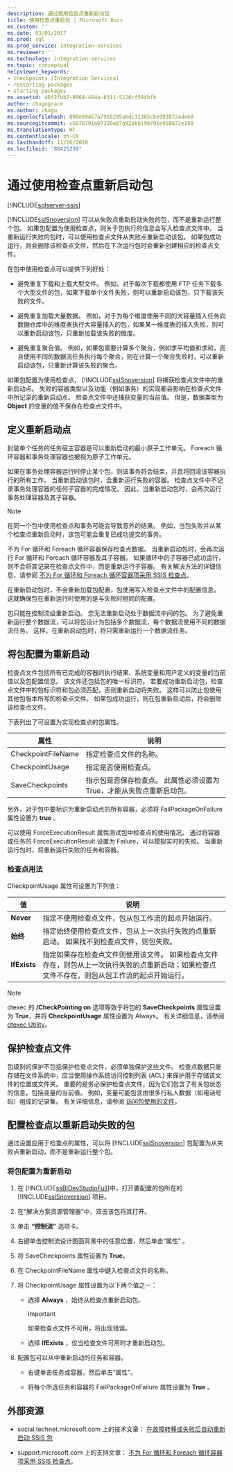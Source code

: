 ```yaml
---
description: 通过使用检查点重新启动包
title: 使用检查点重启包 | Microsoft Docs
ms.custom: ''
ms.date: 03/01/2017
ms.prod: sql
ms.prod_service: integration-services
ms.reviewer: ''
ms.technology: integration-services
ms.topic: conceptual
helpviewer_keywords:
- checkpoints [Integration Services]
- restarting packages
- starting packages
ms.assetid: 48f2fbb7-8964-484a-8311-5126cf594bfb
author: chugugrace
ms.author: chugu
ms.openlocfilehash: 090e89467a7916295abdc31305cbe993872ade60
ms.sourcegitcommit: c5078791a07330a87a92abb19b791e950672e198
ms.translationtype: HT
ms.contentlocale: zh-CN
ms.lasthandoff: 11/26/2020
ms.locfileid: "88425239"
---
```

# <a name="restart-packages-by-using-checkpoints"></a>通过使用检查点重新启动包

[!INCLUDE[sqlserver-ssis](../../includes/applies-to-version/sqlserver-ssis.md)]


  [!INCLUDE[ssISnoversion](../../includes/ssisnoversion-md.md)] 可以从失败点重新启动失败的包，而不是重新运行整个包。 如果包配置为使用检查点，则关于包执行的信息会写入检查点文件中。 当重新运行失败的包时，可以使用检查点文件从失败点重新启动该包。 如果包成功运行，则会删除该检查点文件，然后在下次运行包时会重新创建相应的检查点文件。  
  
 在包中使用检查点可以提供下列好处：  
  
-   避免重复下载和上载大型文件。 例如，对于每次下载都使用 FTP 任务下载多个大型文件的包，如果下载单个文件失败，则可以重新启动该包，只下载该失败的文件。  
  
-   避免重复加载大量数据。 例如，对于为每个维度使用不同的大容量插入任务向数据仓库中的维度表执行大容量插入的包，如果某一维度表的插入失败，则可以重新启动该包，只重新加载该失败的维度。  
  
-   避免重复聚合值。 例如，如果包需要计算多个聚合，例如求平均值和求和，而且使用不同的数据流任务执行每个聚合，则在计算一个聚合失败时，可以重新启动该包，只重新计算该失败的聚合。  
  
 如果包配置为使用检查点， [!INCLUDE[ssISnoversion](../../includes/ssisnoversion-md.md)] 将捕获检查点文件中的重新启动点。 失败的容器类型以及功能（例如事务）的实现都会影响在检查点文件中所记录的重新启动点。 检查点文件中还捕获变量的当前值。 但是，数据类型为 **Object** 的变量的值不保存在检查点文件中。  
  
## <a name="defining-restart-points"></a>定义重新启动点  
 封装单个任务的任务宿主容器是可以重新启动的最小原子工作单元。 Foreach 循环容器和事务处理容器也被视为原子工作单元。  
  
 如果在事务处理容器运行时停止某个包，则该事务将会结束，并且将回滚该容器执行的所有工作。 当重新启动该包时，会重新运行失败的容器。 检查点文件中不记录事务处理容器的任何子容器的完成情况。 因此，当重新启动包时，会再次运行事务处理容器及其子容器。  
  
> [!NOTE]  
>  在同一个包中使用检查点和事务可能会导致意外的结果。 例如，当包失败并从某个检查点重新启动时，该包可能会重复已成功提交的事务。  
  
 不为 For 循环和 Foreach 循环容器保存检查点数据。 当重新启动包时，会再次运行 For 循环和 Foreach 循环容器及其子容器。 如果循环中的子容器已成功运行，则不会将其记录在检查点文件中，而是重新运行子容器。 有关解决方法的详细信息，请参阅 [不为 For 循环和 Foreach 循环容器项采用 SSIS 检查点](https://go.microsoft.com/fwlink/?LinkId=241633)。  
  
 在重新启动包时，不会重新加载包配置，包使用写入检查点文件中的配置信息。 这就确保包在重新运行时使用的是与失败时相同的配置。  
  
 包只能在控制流级重新启动。 您无法重新启动处于数据流中间的包。 为了避免重新运行整个数据流，可以将包设计为包括多个数据流，每个数据流使用不同的数据流任务。 这样，在重新启动包时，将只需重新运行一个数据流任务。  
  
## <a name="configuring-a-package-to-restart"></a>将包配置为重新启动  
 检查点文件包括所有已完成的容器的执行结果、系统变量和用户定义的变量的当前值以及包配置信息。 该文件还包括包的唯一标识符。 若要成功重新启动包，检查点文件中的包标识符和包必须匹配，否则重新启动将失败。 这样可以防止包使用其他包版本所写的检查点文件。 如果包成功运行，则在包重新启动后，将会删除该检查点文件。  
  
 下表列出了可设置为实现检查点的包属性。  
  
|属性|说明|  
|--------------|-----------------|  
|CheckpointFileName|指定检查点文件的名称。|  
|CheckpointUsage|指定是否使用检查点。|  
|SaveCheckpoints|指示包是否保存检查点。 此属性必须设置为 True，才能从失败点重新启动包。|  
  
 另外，对于包中要标识为重新启动点的所有容器，必须将 FailPackageOnFailure 属性设置为 **true** 。  
  
 可以使用 ForceExecutionResult 属性测试包中检查点的使用情况。 通过将容器或任务的 ForceExecutionResult 设置为 Failure，可以模拟实时的失败。 当重新运行包时，将重新运行失败的任务和容器。  
  
### <a name="checkpoint-usage"></a>检查点用法  
 CheckpointUsage 属性可设置为下列值：  
  
|值|说明|  
|-----------|-----------------|  
|**Never**|指定不使用检查点文件，包从包工作流的起点开始运行。|  
|**始终**|指定始终使用检查点文件，包从上一次执行失败的点重新启动。 如果找不到检查点文件，则包失败。|  
|**IfExists**|指定如果存在检查点文件则使用该文件。 如果检查点文件存在，则包从上一次执行失败的点重新启动；如果检查点文件不存在，则包从包工作流的起点开始运行。|  
  
> [!NOTE]  
>  dtexec 的 **/CheckPointing on** 选项等效于将包的 **SaveCheckpoints** 属性设置为 **True**，并将 **CheckpointUsage** 属性设置为 Always。 有关详细信息，请参阅 [dtexec Utility](../../integration-services/packages/dtexec-utility.md)。  
  
## <a name="securing-checkpoint-files"></a>保护检查点文件  
 包级别的保护不包括保护检查点文件，必须单独保护这些文件。 检查点数据只能存储在文件系统中，应当使用操作系统访问控制列表 (ACL) 来保护用于存储该文件的位置或文件夹。 重要的是务必保护检查点文件，因为它们包含了有关包状态的信息，包括变量的当前值。 例如，变量可能包含由很多行私人数据（如电话号码）组成的记录集。 有关详细信息，请参阅 [访问包使用的文件](../../integration-services/security/security-overview-integration-services.md#files)。  

## <a name="configure-checkpoints-for-restarting-a-failed-package"></a>配置检查点以重新启动失败的包
  通过设置应用于检查点的属性，可以将 [!INCLUDE[ssISnoversion](../../includes/ssisnoversion-md.md)] 包配置为从失败点重新启动，而不是重新运行整个包。  
  
### <a name="to-configure-a-package-to-restart"></a>将包配置为重新启动  
  
1.  在 [!INCLUDE[ssBIDevStudioFull](../../includes/ssbidevstudiofull-md.md)]中，打开要配置的包所在的 [!INCLUDE[ssISnoversion](../../includes/ssisnoversion-md.md)] 项目。  
  
2.  在“解决方案资源管理器”中，双击该包将其打开。  
  
3.  单击 **“控制流”** 选项卡。  
  
4.  右键单击控制流设计图面背景中的任意位置，然后单击“属性”  。  
  
5.  将 SaveCheckpoints 属性设置为 **True**。  
  
6.  在 CheckpointFileName 属性中键入检查点文件的名称。  
  
7.  将 CheckpointUsage 属性设置为以下两个值之一：  
  
    -   选择 **Always** ，始终从检查点重新启动包。  
  
        > [!IMPORTANT]  
        >  如果检查点文件不可用，将出现错误。  
  
    -   选择 **IfExists** ，仅当检查文件可用时才重新启动包。  
  
8.  配置包可以从中重新启动的任务和容器。  
  
    -   右键单击任务或容器，然后单击“属性”。  
  
    -   将每个所选任务和容器的 FailPackageOnFailure 属性设置为 **True** 。  
    
## <a name="external-resources"></a>外部资源  
  
-   social.technet.microsoft.com 上的技术文章： [在故障转移或失败后自动重新启动 SSIS 包](https://go.microsoft.com/fwlink/?LinkId=200407)  
  
-   support.microsoft.com 上的支持文章： [不为 For 循环和 Foreach 循环容器项采用 SSIS 检查点](https://go.microsoft.com/fwlink/?LinkId=241633)。  
